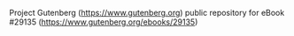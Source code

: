 Project Gutenberg (https://www.gutenberg.org) public repository for eBook #29135 (https://www.gutenberg.org/ebooks/29135)
